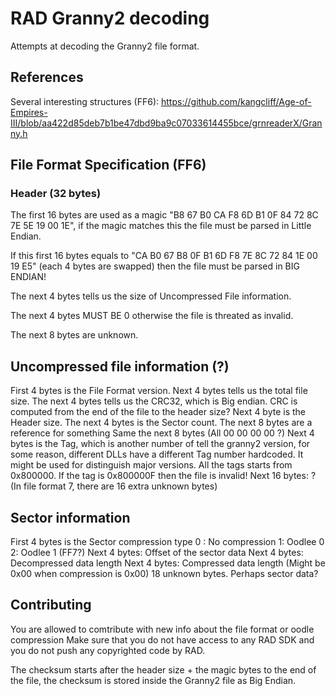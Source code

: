 # RAD Granny2 decoding
Attempts at decoding the Granny2 file format.

## References
Several interesting structures (FF6): https://github.com/kangcliff/Age-of-Empires-III/blob/aa422d85deb7b1be47dbd9ba9c07033614455bce/grnreaderX/Granny.h

## File Format Specification (FF6)

### Header (32 bytes)
The first 16 bytes are used as a magic "B8 67 B0 CA F8 6D B1 0F 84 72 8C 7E 5E 19 00 1E", if the magic matches this the file must be parsed in Little Endian.

If this first 16 bytes equals to "CA B0 67 B8 0F B1 6D F8 7E 8C 72 84 1E 00 19 E5" (each 4 bytes are swapped) then the file must be parsed in BIG ENDIAN!

The next 4 bytes tells us the size of Uncompressed File information.

The next 4 bytes MUST BE 0 otherwise the file is threated as invalid.

The next 8 bytes are unknown.

## Uncompressed file information (?)
First 4 bytes is the File Format version.
Next 4 bytes tells us the total file size.
The next 4 bytes tells us the CRC32, which is Big endian.
    CRC is computed from the end of the file to the header size?
Next 4 byte is the Header size.
The next 4 bytes is the Sector count.
The next 8 bytes are a reference for something
Same the next 8 bytes (All 00 00 00 00 ?)
Next 4 bytes is the Tag, which is another number of tell the granny2 version, for some reason, different DLLs have a different Tag number hardcoded. It might be used for distinguish major versions.
All the tags starts from 0x800000. If the tag is 0x800000F then the file is invalid!
Next 16 bytes: ?
(In file format 7, there are 16 extra unknown bytes)

## Sector information
First 4 bytes is the Sector compression type
    0 : No compression
    1: Oodlee 0
    2: Oodlee 1 (FF7?)
Next 4 bytes: Offset of the sector data
Next 4 bytes: Decompressed data length
Next 4 bytes: Compressed data length (Might be 0x00 when compression is 0x00)
18 unknown bytes.
Perhaps sector data?

## Contributing
You are allowed to comtribute with new info about the file format or oodle compression
Make sure that you do not have access to any RAD SDK and you do not push any copyrighted code by RAD.

The checksum starts after the header size + the magic bytes to the end of the file, the checksum is stored inside the
Granny2 file as Big Endian.
